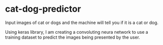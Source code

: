 # cat-dog-predictor
Input images of cat or dogs and the machine will tell you if it is a cat or dog.

Using keras library, I am creating a convoluting neura network to use a 
training dataset to predict the images being
presented by the user.

